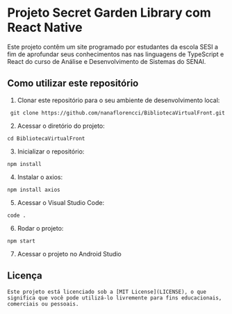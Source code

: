 # Projeto Secret Garden Library com React Native

Este projeto contêm um site programado por estudantes da escola SESI a fim de aprofundar seus conhecimentos nas nas linguagens de TypeScript e React do curso de Análise e Desenvolvimento de Sistemas do SENAI.

## Como utilizar este repositório

1. Clonar este repositório para o seu ambiente de desenvolvimento local:
```
 git clone https://github.com/nanaflorencci/BibliotecaVirtualFront.git
```
2. Acessar o diretório do projeto:
```
cd BibliotecaVirtualFront
```
3. Inicializar o repositório:
```
npm install
```
4. Instalar o axios:
```
npm install axios
```
5. Acessar o Visual Studio Code:
```
code .
```
6. Rodar o projeto:
```
npm start
```
7. Acessar o projeto no Android Studio

## Licença
```
Este projeto está licenciado sob a [MIT License](LICENSE), o que significa que você pode utilizá-lo livremente para fins educacionais, comerciais ou pessoais.
```
